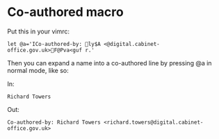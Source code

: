 Co-authored macro
=================

Put this in your vimrc:

```
let @a='ICo-authored-by: ly$A <@digital.cabinet-office.gov.uk>F@Pva<guf r.'
```

Then you can expand a name into a co-authored line by pressing @a in normal mode, like so:

In:

```
Richard Towers
```

Out:

```
Co-authored-by: Richard Towers <richard.towers@digital.cabinet-office.gov.uk>
```

